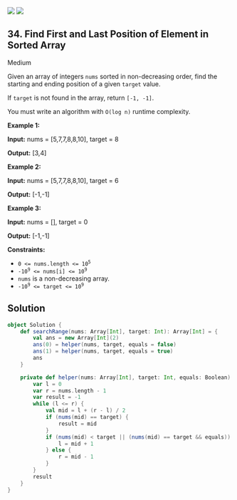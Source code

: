 [![](https://img.shields.io/github/stars/LeetCode-in-Scala/LeetCode-in-Scala?label=Stars&style=flat-square)](https://github.com/LeetCode-in-Scala/LeetCode-in-Scala)
[![](https://img.shields.io/github/forks/LeetCode-in-Scala/LeetCode-in-Scala?label=Fork%20me%20on%20GitHub%20&style=flat-square)](https://github.com/LeetCode-in-Scala/LeetCode-in-Scala/fork)

## 34\. Find First and Last Position of Element in Sorted Array

Medium

Given an array of integers `nums` sorted in non-decreasing order, find the starting and ending position of a given `target` value.

If `target` is not found in the array, return `[-1, -1]`.

You must write an algorithm with `O(log n)` runtime complexity.

**Example 1:**

**Input:** nums = [5,7,7,8,8,10], target = 8

**Output:** [3,4] 

**Example 2:**

**Input:** nums = [5,7,7,8,8,10], target = 6

**Output:** [-1,-1] 

**Example 3:**

**Input:** nums = [], target = 0

**Output:** [-1,-1] 

**Constraints:**

*   <code>0 <= nums.length <= 10<sup>5</sup></code>
*   <code>-10<sup>9</sup> <= nums[i] <= 10<sup>9</sup></code>
*   `nums` is a non-decreasing array.
*   <code>-10<sup>9</sup> <= target <= 10<sup>9</sup></code>

## Solution

```scala
object Solution {
    def searchRange(nums: Array[Int], target: Int): Array[Int] = {
        val ans = new Array[Int](2)
        ans(0) = helper(nums, target, equals = false)
        ans(1) = helper(nums, target, equals = true)
        ans
    }

    private def helper(nums: Array[Int], target: Int, equals: Boolean): Int = {
        var l = 0
        var r = nums.length - 1
        var result = -1
        while (l <= r) {
            val mid = l + (r - l) / 2
            if (nums(mid) == target) {
                result = mid
            }
            if (nums(mid) < target || (nums(mid) == target && equals)) {
                l = mid + 1
            } else {
                r = mid - 1
            }
        }
        result
    }
}
```